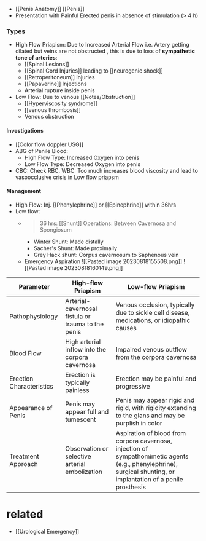 - [[Penis Anatomy]] [[Penis]]
- Presentation with Painful Erected penis in absence of stimulation (> 4 h)

### Types 
- High Flow Priapism: Due to Increased Arterial Flow i.e. Artery getting dilated but veins are not obstructed , this is due to loss of **sympathetic tone of arteries**: 
	- [[Spinal Lesions]] 
	- [[Spinal Cord Injuries]] leading to [[neurogenic shock]] 
	- [[Retroperitoneum]] Injuries
	- [[Papaverine]] Injections
	- Arterial rupture inside penis 
- Low Flow: Due to venous [[Notes/Obstruction]]
	- [[Hyperviscosity syndrome]]
	- [[venous thrombosis]] 
	- Venous obstruction

#### Investigations
- [[Color flow doppler USG]] 
- ABG of Penile Blood:
	- High Flow Type: Increased Oxygen into penis
	- Low Flow Type: Decreased Oxygen into penis
- CBC: Check RBC, WBC: Too much increases blood viscosity and lead to vasoocclusive crisis in Low flow priapsm

#### Management
- High Flow: Inj. [[Phenylephrine]] or [[Epinephrine]] within 36hrs
- Low flow:
	- >36 hrs: [[Shunt]] Operations: Between Cavernosa and Spongiosum
		- Winter Shunt: Made distally
		- Sacher's Shunt: Made proximally
		- Grey Hack shunt: Corpus cavernosum to Saphenous vein 
	- Emergency Aspiration
![[Pasted image 20230818155508.png]]
![[Pasted image 20230818160149.png]]

| Parameter                | High-flow Priapism                                 | Low-flow Priapism                                                                                                                                                |
| ------------------------ | -------------------------------------------------- | ---------------------------------------------------------------------------------------------------------------------------------------------------------------- |
| Pathophysiology          | Arterial-cavernosal fistula or trauma to the penis | Venous occlusion, typically due to sickle cell disease, medications, or idiopathic causes                                                                        |
| Blood Flow               | High arterial inflow into the corpora cavernosa    | Impaired venous outflow from the corpora cavernosa                                                                                                               |
| Erection Characteristics | Erection is typically painless                     | Erection may be painful and progressive                                                                                                                          |
| Appearance of Penis      | Penis may appear full and tumescent                | Penis may appear rigid and rigid, with rigidity extending to the glans and may be purplish in color                                                              |
| Treatment Approach       | Observation or selective arterial embolization     | Aspiration of blood from corpora cavernosa, injection of sympathomimetic agents (e.g., phenylephrine), surgical shunting, or implantation of a penile prosthesis |

# related
- [[Urological Emergency]] 
